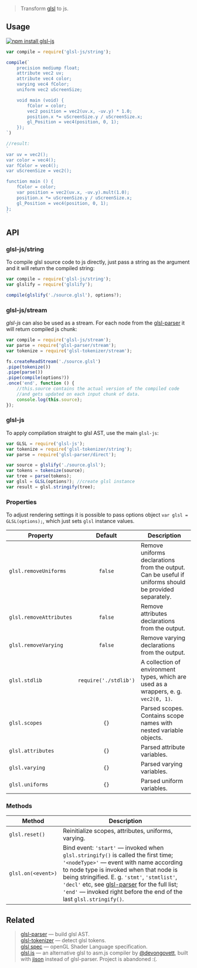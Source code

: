 > Transform [glsl](https://www.opengl.org/documentation/glsl/) to js.

## Usage

[![npm install glsl-js](https://nodei.co/npm/glsl-js.png?mini=true)](https://npmjs.org/package/glsl-js/)

```js
var compile = require('glsl-js/string');

compile(`
	precision mediump float;
	attribute vec2 uv;
	attribute vec4 color;
	varying vec4 fColor;
	uniform vec2 uScreenSize;

	void main (void) {
		fColor = color;
		vec2 position = vec2(uv.x, -uv.y) * 1.0;
		position.x *= uScreenSize.y / uScreenSize.x;
		gl_Position = vec4(position, 0, 1);
	});
`)

//result:
`
var uv = vec2();
var color = vec4();
var fColor = vec4();
var uScreenSize = vec2();

function main () {
	fColor = color;
	var position = vec2(uv.x, -uv.y).mult(1.0);
	position.x *= uScreenSize.y / uScreenSize.x;
	gl_Position = vec4(position, 0, 1);
};
`
```


## API

### glsl-js/string

To compile glsl source code to js directly, just pass a string as the argument and it will return the compiled string:

```js
var compile = require('glsl-js/string');
var glslify = require('glslify');

compile(glslify('./source.glsl'), options?);
```

### glsl-js/stream

_glsl-js_ can also be used as a stream. For each node from the [glsl-parser](http://stack.gl/packages/#stackgl/glsl-parser) it will return compiled js chunk:

```js
var compile = require('glsl-js/stream');
var parse = require('glsl-parser/stream');
var tokenize = require('glsl-tokenizer/stream');

fs.createReadStream('./source.glsl')
.pipe(tokenize())
.pipe(parse())
.pipe(compile(options?))
.once('end', function () {
	//this.source contains the actual version of the compiled code
	//and gets updated on each input chunk of data.
	console.log(this.source);
});
```

### glsl-js

To apply compilation straight to glsl AST, use the main `glsl-js`:

```js
var GLSL = require('glsl-js');
var tokenize = require('glsl-tokenizer/string');
var parse = require('glsl-parser/direct');

var source = glslify('./source.glsl');
var tokens = tokenize(source);
var tree = parse(tokens);
var glsl = GLSL(options?); //create glsl instance
var result = glsl.stringify(tree);
```

### Properties

To adjust rendering settings it is possible to pass options object `var glsl = GLSL(options);`, which just sets `glsl` instance values.

| Property | Default | Description |
|---|:---:|---|
| `glsl.removeUniforms` | `false` | Remove uniforms declarations from the output. Can be useful if uniforms should be provided separately. |
| `glsl.removeAttributes` | `false` | Remove attributes declarations from the output. |
| `glsl.removeVarying` | `false` | Remove varying declarations from the output. |
| `glsl.stdlib` | `require('./stdlib')` | A collection of environment types, which are used as a wrappers, e. g. `vec2(0, 1)`. |
| `glsl.scopes` | `{}` | Parsed scopes. Contains scope names with nested variable objects. |
| `glsl.attributes` | `{}` | Parsed attribute variables. |
| `glsl.varying` | `{}` | Parsed varying variables. |
| `glsl.uniforms` | `{}` | Parsed uniform variables. |

### Methods

| Method | Description |
|---|---|
| `glsl.reset()` | Reinitialize scopes, attributes, uniforms, varying. |
| `glsl.on(<event>)` | Bind event: `'start'` — invoked when `glsl.stringify()` is called the first time; `'<nodeType>'` — event with name according to node type is invoked when that node is being stringified. E. g. `'stmt'`, `'stmtlist'`, `'decl'` etc, see [glsl-parser](https://github.com/stackgl/glsl-parser) for the full list; `'end'` — invoked right before the end of the last `glsl.stringify()`.  |


## Related

> [glsl-parser](http://stack.gl/packages/#stackgl/glsl-parser) — build glsl AST.</br>
> [glsl-tokenizer](http://stack.gl/packages/#stackgl/glsl-tokenizer) — detect glsl tokens.</br>
> [glsl spec](https://www.opengl.org/documentation/glsl/) — openGL Shader Language specification.</br>
> [glsl.js](https://npmjs.org/package/glsl) — an alternative glsl to asm.js compiler by [@devongovett](https://github.com/devongovett), built with [jison](https://npmjs.org/package/jison) instead of glsl-parser. Project is abandoned :(.</br>